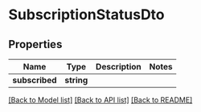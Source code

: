 # SubscriptionStatusDto

## Properties
Name | Type | Description | Notes
------------ | ------------- | ------------- | -------------
**subscribed** | **string** |  | 

[[Back to Model list]](../../README.md#documentation-for-models) [[Back to API list]](../../README.md#documentation-for-api-endpoints) [[Back to README]](../../README.md)

